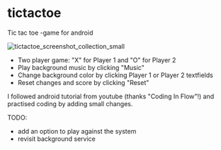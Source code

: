 # tictactoe
Tic tac toe -game for android

![tictactoe_screenshot_collection_small](https://user-images.githubusercontent.com/50943581/58241224-349e6a00-7d55-11e9-80e8-8bbf7f25ec17.png)

- Two player game: "X" for Player 1 and "O" for Player 2
- Play background music by clicking "Music"
- Change background color by clicking Player 1 or Player 2 textfields
- Reset changes and score by clicking "Reset"

I followed android tutorial from youtube (thanks "Coding In Flow"!) and practised coding by adding small changes.

TODO:
- add an option to play against the system
- revisit background service
